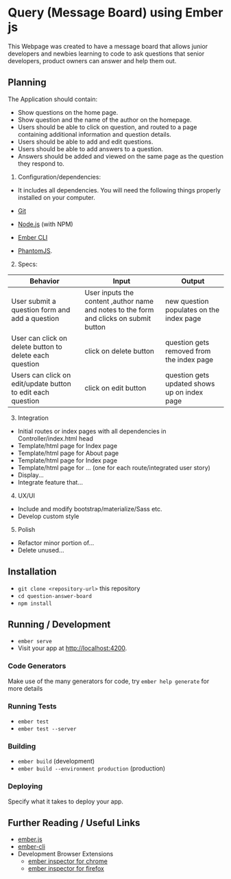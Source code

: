 # Query (Message Board) using Ember js

This Webpage was created to have a message board that allows junior developers and newbies learning to code to ask questions that senior developers, product owners can answer and help them out.

## Planning

The Application should contain:

* Show questions on the home page.
* Show question and the name of the author on the homepage.
* Users should be able to click on question, and routed to a page containing additional information and question details.
* Users should be able to add and edit questions.
* Users should be able to add answers to a question.
* Answers should be added and viewed on the same page as the question they respond to.

1. Configuration/dependencies:
* It includes all dependencies.
You will need the following things properly installed on your computer.

* [Git](https://git-scm.com/)
* [Node.js](https://nodejs.org/) (with NPM)
* [Ember CLI](https://ember-cli.com/)
* [PhantomJS](http://phantomjs.org/).

2. Specs:

| Behavior | Input | Output |
|----------|-------|--------|
| User submit a question form and add a question | User inputs the content ,author name and notes to the form and clicks on submit button |new question populates on the index page|
| User can click on delete button to delete each question |click on delete button | question gets removed from the index page|
| Users can click on edit/update button to edit each question |click on edit button |question gets updated shows up on index page |

3. Integration
  * Initial routes or index pages with all dependencies in Controller/index.html head
  * Template/html page for Index page
  * Template/html page for About page
  * Template/html page for Index page
  * Template/html page for ... (one for each route/integrated user story)
  * Display...
  * Integrate feature that...

4. UX/UI
  * Include and modify bootstrap/materialize/Sass etc.
  * Develop custom style

5. Polish
  * Refactor minor portion of...
  * Delete unused...

## Installation

* `git clone <repository-url>` this repository
* `cd question-answer-board`
* `npm install`

## Running / Development

* `ember serve`
* Visit your app at [http://localhost:4200](http://localhost:4200).

### Code Generators

Make use of the many generators for code, try `ember help generate` for more details

### Running Tests

* `ember test`
* `ember test --server`

### Building

* `ember build` (development)
* `ember build --environment production` (production)

### Deploying

Specify what it takes to deploy your app.

## Further Reading / Useful Links

* [ember.js](http://emberjs.com/)
* [ember-cli](https://ember-cli.com/)
* Development Browser Extensions
  * [ember inspector for chrome](https://chrome.google.com/webstore/detail/ember-inspector/bmdblncegkenkacieihfhpjfppoconhi)
  * [ember inspector for firefox](https://addons.mozilla.org/en-US/firefox/addon/ember-inspector/)
